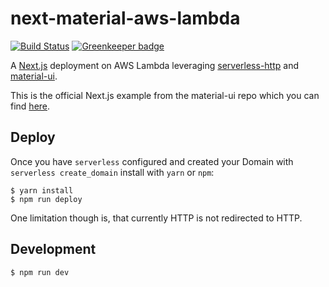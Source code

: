 next-material-aws-lambda
========================

[![Build Status](https://travis-ci.org/skriems/next-material-aws-lambda.svg?branch=master)](https://travis-ci.org/skriems/next-material-aws-lambda)
[![Greenkeeper badge](https://badges.greenkeeper.io/skriems/next-material-aws-lambda.svg)](https://greenkeeper.io/)

A [Next.js](https://github.com/zeit/next.js/) deployment on AWS Lambda leveraging [serverless-http][] and [material-ui][].

This is the official Next.js example from the material-ui repo which you can find [here][].

Deploy
------

Once you have `serverless` configured and created your Domain with `serverless create_domain` install with `yarn` or `npm`:

    $ yarn install
    $ npm run deploy

One limitation though is, that currently HTTP is not redirected to HTTP.

Development
-----------

    $ npm run dev


[serverless-http]: https://github.com/dougmoscrop/serverless-http/
[material-ui]: https://github.com/mui-org/material-ui/
[here]: https://github.com/mui-org/material-ui/tree/master/examples/nextjs
[bug]: https://github.com/serverless/serverless/issues/5094
